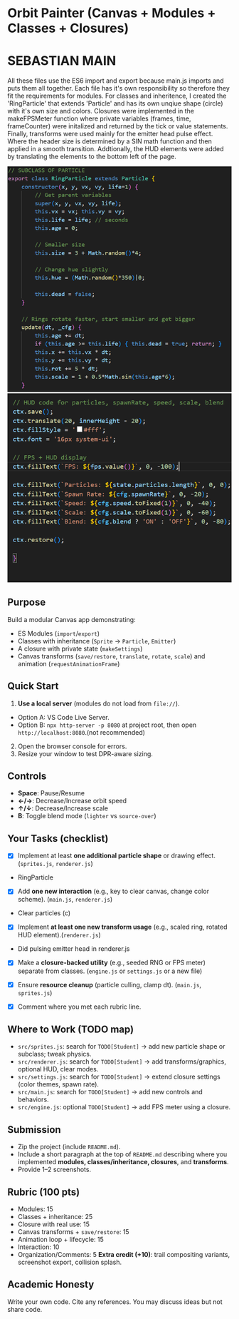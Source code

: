# Orbit Painter (Canvas + Modules + Classes + Closures)

# SEBASTIAN MAIN
All these files use the ES6 import and export because main.js imports and puts them all together.
Each file has it's own responsibility so therefore they fit the requirements for modules. For classes and inheritence, I created the 'RingParticle' that extends 'Particle' and has its own unqiue shape (circle) with it's own size and colors. Closures were implemented in the makeFPSMeter function where private variables (frames, time, frameCounter) were initalized and returned by the tick or value statements. Finally, transforms were used mainly for the emitter head pulse effect. Where the header size is determined by a SIN math function and then applied in a smooth transition. Addtionally, the HUD elements were added by translating the elements to the bottom left of the page.

![alt text](image1.png)
![alt text](image2.png)


## Purpose
Build a modular Canvas app demonstrating:
- ES Modules (`import`/`export`)
- Classes with inheritance (`Sprite` → `Particle`, `Emitter`)
- A closure with private state (`makeSettings`)
- Canvas transforms (`save/restore`, `translate`, `rotate`, `scale`) and animation (`requestAnimationFrame`)


## Quick Start
1. **Use a local server** (modules do not load from `file://`).
- Option A: VS Code Live Server.
- Option B: `npx http-server -p 8080` at project root, then open `http://localhost:8080`.(not recommended)
2. Open the browser console for errors.
3. Resize your window to test DPR-aware sizing.


## Controls
- **Space**: Pause/Resume
- **←/→**: Decrease/Increase orbit speed
- **↑/↓**: Decrease/Increase scale
- **B**: Toggle blend mode (`lighter` vs `source-over`)


## Your Tasks (checklist)
- [X] Implement at least **one additional particle shape** or drawing effect. (`sprites.js`, `renderer.js`)

- RingParticle

- [X] Add **one new interaction** (e.g., key to clear canvas, change color scheme). (`main.js`, `renderer.js`)

- Clear particles (c)

- [X] Implement **at least one new transform usage** (e.g., scaled ring, rotated HUD element).(`renderer.js`)

- Did pulsing emitter head in renderer.js

- [X] Make a **closure-backed utility** (e.g., seeded RNG or FPS meter) separate from classes. (`engine.js` or `settings.js` or a new file)


- [X] Ensure **resource cleanup** (particle culling, clamp dt). (`main.js`, `sprites.js`)
- [X] Comment where you met each rubric line.


## Where to Work (TODO map)
- `src/sprites.js`: search for `TODO[Student]` → add new particle shape or subclass; tweak physics.
- `src/renderer.js`: search for `TODO[Student]` → add transforms/graphics, optional HUD, clear modes.
- `src/settings.js`: search for `TODO[Student]` → extend closure settings (color themes, spawn rate).
- `src/main.js`: search for `TODO[Student]` → add new controls and behaviors.
- `src/engine.js`: optional `TODO[Student]` → add FPS meter using a closure.


## Submission
- Zip the project (include `README.md`).
- Include a short paragraph at the top of `README.md` describing where you implemented **modules, classes/inheritance, closures**, and **transforms**.
- Provide 1–2 screenshots.


## Rubric (100 pts)
- Modules: 15
- Classes + inheritance: 25
- Closure with real use: 15
- Canvas transforms + `save/restore`: 15
- Animation loop + lifecycle: 15
- Interaction: 10
- Organization/Comments: 5
**Extra credit (+10)**: trail compositing variants, screenshot export, collision splash.


## Academic Honesty
Write your own code. Cite any references. You may discuss ideas but not share code.